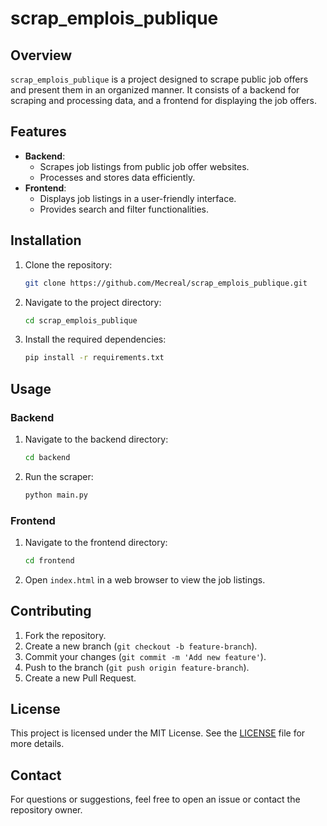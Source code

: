 # scrap_emplois_publique

## Overview

`scrap_emplois_publique` is a project designed to scrape public job offers and present them in an organized manner. It consists of a backend for scraping and processing data, and a frontend for displaying the job offers.

## Features

- **Backend**: 
  - Scrapes job listings from public job offer websites.
  - Processes and stores data efficiently.
- **Frontend**: 
  - Displays job listings in a user-friendly interface.
  - Provides search and filter functionalities.

## Installation

1. Clone the repository:
   ```bash
   git clone https://github.com/Mecreal/scrap_emplois_publique.git
   ```
2. Navigate to the project directory:
   ```bash
   cd scrap_emplois_publique
   ```
3. Install the required dependencies:
   ```bash
   pip install -r requirements.txt
   ```

## Usage

### Backend

1. Navigate to the backend directory:
   ```bash
   cd backend
   ```
2. Run the scraper:
   ```bash
   python main.py
   ```

### Frontend

1. Navigate to the frontend directory:
   ```bash
   cd frontend
   ```
2. Open `index.html` in a web browser to view the job listings.

## Contributing

1. Fork the repository.
2. Create a new branch (`git checkout -b feature-branch`).
3. Commit your changes (`git commit -m 'Add new feature'`).
4. Push to the branch (`git push origin feature-branch`).
5. Create a new Pull Request.

## License

This project is licensed under the MIT License. See the [LICENSE](LICENSE) file for more details.

## Contact

For questions or suggestions, feel free to open an issue or contact the repository owner.

